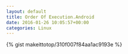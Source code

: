 ```yaml
---
layout: default                                                                                                              
title: Order Of Execution.Android                                                                                                                       
date: 2016-01-26 10:05:57+00:00                                                                                                                        
categories: Linux                                                                                                                
---                                                                                                                              
```


{% gist makeittotop/310f007f84aa1ac9193e %}                                                                                                           

